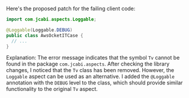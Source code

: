 Here's the proposed patch for the failing client code:
```java
import com.jcabi.aspects.Loggable;

@Loggable(Loggable.DEBUG)
public class AwsOcketITCase {
  // ...
}
```
Explanation:
The error message indicates that the symbol `Tv` cannot be found in the package `com.jcabi.aspects`. After checking the library changes, I noticed that the `Tv` class has been removed. However, the `Loggable` aspect can be used as an alternative. I added the `@Loggable` annotation with the `DEBUG` level to the class, which should provide similar functionality to the original `Tv` aspect.